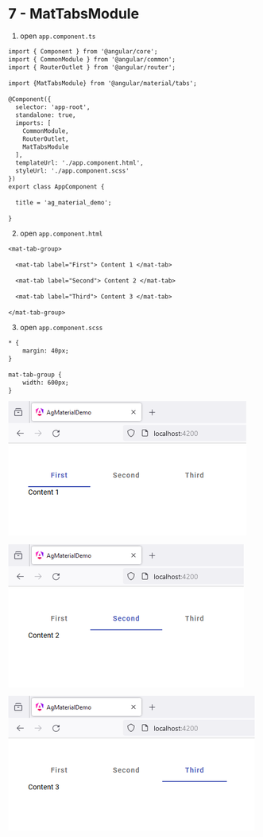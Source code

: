# 7 - MatTabsModule
 
1. open `app.component.ts`

```
import { Component } from '@angular/core';
import { CommonModule } from '@angular/common';
import { RouterOutlet } from '@angular/router';

import {MatTabsModule} from '@angular/material/tabs';

@Component({
  selector: 'app-root',
  standalone: true,
  imports: [
    CommonModule, 
    RouterOutlet,
    MatTabsModule
  ],
  templateUrl: './app.component.html',
  styleUrl: './app.component.scss'
})
export class AppComponent {

  title = 'ag_material_demo';

}
```

2. open `app.component.html`

```
<mat-tab-group>

  <mat-tab label="First"> Content 1 </mat-tab>

  <mat-tab label="Second"> Content 2 </mat-tab>

  <mat-tab label="Third"> Content 3 </mat-tab>

</mat-tab-group>
```

3. open `app.component.scss`

```
* {
    margin: 40px;
}

mat-tab-group {
    width: 600px;
}
```

![Image](4.PNG)

![Image](5.PNG)

![Image](6.PNG)